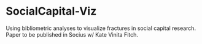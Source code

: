 # SocialCapital-Viz
Using bibliometric analyses to visualize fractures in social capital research. Paper to be published in Socius w/ Kate Vinita Fitch.
